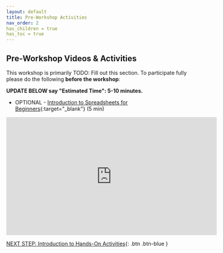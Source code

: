 ```yaml
---
layout: default
title: Pre-Workshop Activities
nav_order: 2
has_children = true
has_toc = true
---
```

## Pre-Workshop Videos & Activities
This workshop is primarily TODO: Fill out this section. To participate fully please do the following **before the workshop**:

**UPDATE BELOW say "Estimated Time": 5-10 minutes.**<br>
- OPTIONAL - [Introduction to Spreadsheets for Beginners](https://www.youtube.com/watch?v=rJbf-2XXsuY){:target="_blank"} (5 min)<br>
<iframe width="560" height="315" src="https://www.youtube.com/embed/lYzhgMZii3o" title="YouTube video player" frameborder="0" allow="accelerometer; autoplay; clipboard-write; encrypted-media; gyroscope; picture-in-picture" allowfullscreen></iframe>

[NEXT STEP: Introduction to Hands-On Activities](activities-intro.html){: .btn .btn-blue }
